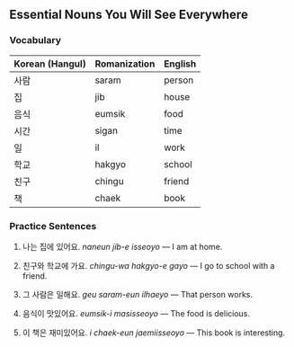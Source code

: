 ## Essential Nouns You Will See Everywhere

### Vocabulary

| Korean (Hangul) | Romanization | English  |
|-----------------|--------------|----------|
| 사람           | saram        | person   |
| 집             | jib          | house    |
| 음식           | eumsik       | food     |
| 시간           | sigan        | time     |
| 일             | il           | work     |
| 학교           | hakgyo       | school   |
| 친구           | chingu       | friend   |
| 책             | chaek        | book     |

### Practice Sentences

1. 나는 집에 있어요.
   *naneun jib-e isseoyo* — I am at home.

2. 친구와 학교에 가요.
   *chingu-wa hakgyo-e gayo* — I go to school with a friend.

3. 그 사람은 일해요.
   *geu saram-eun ilhaeyo* — That person works.

4. 음식이 맛있어요.
   *eumsik-i masisseoyo* — The food is delicious.

5. 이 책은 재미있어요.
   *i chaek-eun jaemiisseoyo* — This book is interesting.